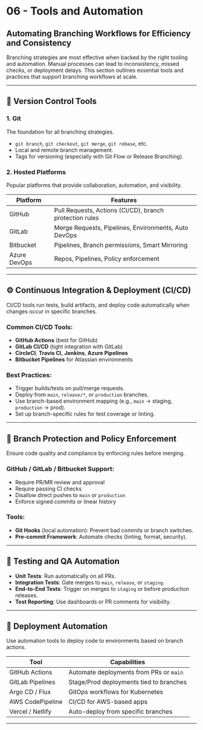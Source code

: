 ﻿# 06 - Tools and Automation

## Automating Branching Workflows for Efficiency and Consistency

Branching strategies are most effective when backed by the right tooling and automation. Manual processes can lead to inconsistency, missed checks, or deployment delays. This section outlines essential tools and practices that support branching workflows at scale.

---

## 🧰 Version Control Tools

### 1. **Git**

The foundation for all branching strategies.

* `git branch`, `git checkout`, `git merge`, `git rebase`, etc.
* Local and remote branch management.
* Tags for versioning (especially with Git Flow or Release Branching).

### 2. **Hosted Platforms**

Popular platforms that provide collaboration, automation, and visibility.

| Platform     | Features                                                |
| ------------ | ------------------------------------------------------- |
| GitHub       | Pull Requests, Actions (CI/CD), branch protection rules |
| GitLab       | Merge Requests, Pipelines, Environments, Auto DevOps    |
| Bitbucket    | Pipelines, Branch permissions, Smart Mirroring          |
| Azure DevOps | Repos, Pipelines, Policy enforcement                    |

---

## ⚙️ Continuous Integration & Deployment (CI/CD)

CI/CD tools run tests, build artifacts, and deploy code automatically when changes occur in specific branches.

### Common CI/CD Tools:

* **GitHub Actions** (best for GitHub)
* **GitLab CI/CD** (tight integration with GitLab)
* **CircleCI**, **Travis CI**, **Jenkins**, **Azure Pipelines**
* **Bitbucket Pipelines** for Atlassian environments

### Best Practices:

* Trigger builds/tests on pull/merge requests.
* Deploy from `main`, `release/*`, or `production` branches.
* Use branch-based environment mapping (e.g., `main` → staging, `production` → prod).
* Set up branch-specific rules for test coverage or linting.

---

## 🔐 Branch Protection and Policy Enforcement

Ensure code quality and compliance by enforcing rules before merging.

### GitHub / GitLab / Bitbucket Support:

* Require PR/MR review and approval
* Require passing CI checks
* Disallow direct pushes to `main` or `production`
* Enforce signed commits or linear history

### Tools:

* **Git Hooks** (local automation): Prevent bad commits or branch switches.
* **Pre-commit Framework**: Automate checks (linting, format, security).

---

## 🧪 Testing and QA Automation

* **Unit Tests**: Run automatically on all PRs.
* **Integration Tests**: Gate merges to `main`, `release`, or `staging`.
* **End-to-End Tests**: Trigger on merges to `staging` or before production releases.
* **Test Reporting**: Use dashboards or PR comments for visibility.

---

## 🚀 Deployment Automation

Use automation tools to deploy code to environments based on branch actions.

| Tool             | Capabilities                            |
| ---------------- | --------------------------------------- |
| GitHub Actions   | Automate deployments from PRs or `main` |
| GitLab Pipelines | Stage/Prod deployments tied to branches |
| Argo CD / Flux   | GitOps workflows for Kubernetes         |
| AWS CodePipeline | CI/CD for AWS-based apps                |
| Vercel / Netlify | Auto-deploy from specific branches      |

---
